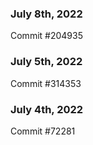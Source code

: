 ### July 8th, 2022

Commit #204935

### July 5th, 2022

Commit #314353


### July 4th, 2022

Commit #72281
